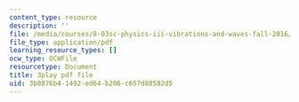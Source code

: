 ```yaml
---
content_type: resource
description: ''
file: /media/courses/8-03sc-physics-iii-vibrations-and-waves-fall-2016/3b8876b41492ed64b206c657d88582d5_cZAM2Co3tzo.pdf
file_type: application/pdf
learning_resource_types: []
ocw_type: OCWFile
resourcetype: Document
title: 3play pdf file
uid: 3b8876b4-1492-ed64-b206-c657d88582d5
---
```

